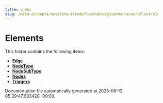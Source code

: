 ```yaml
---
title: index
slug: /main-concepts/metadata-standard/schemas/governance/workflows/elements
---
```


# Elements

This folder contains the following items:

- [**Edge**](/main-concepts/metadata-standard/schemas/governance/workflows/elements/edge)
- [**NodeType**](/main-concepts/metadata-standard/schemas/governance/workflows/elements/nodetype)
- [**NodeSubType**](/main-concepts/metadata-standard/schemas/governance/workflows/elements/nodesubtype)
- [**Nodes**](/main-concepts/metadata-standard/schemas/governance/workflows/elements/nodes)
- [**Triggers**](/main-concepts/metadata-standard/schemas/governance/workflows/elements/triggers)


Documentation file automatically generated at 2025-08-12 05:39:47.683420+00:00.
